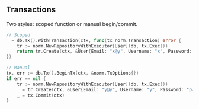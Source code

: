 ## Transactions

Two styles: scoped function or manual begin/commit.

```go
// Scoped
_ = db.Tx().WithTransaction(ctx, func(tx norm.Transaction) error {
    tr := norm.NewRepositoryWithExecutor[User](db, tx.Exec())
    return tr.Create(ctx, &User{Email: "x@y", Username: "x", Password: "pw"})
})

// Manual
tx, err := db.Tx().BeginTx(ctx, &norm.TxOptions{})
if err == nil {
    tr := norm.NewRepositoryWithExecutor[User](db, tx.Exec())
    _ = tr.Create(ctx, &User{Email: "y@y", Username: "y", Password: "pw"})
    _ = tx.Commit(ctx)
}
```


